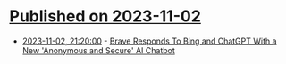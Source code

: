 # [Published on 2023-11-02](index.md)

* [2023-11-02, 21:20:00](https://yro.slashdot.org/story/23/11/02/2016226/brave-responds-to-bing-and-chatgpt-with-a-new-anonymous-and-secure-ai-chatbot?utm_source=rss1.0mainlinkanon&utm_medium=feed) - [Brave Responds To Bing and ChatGPT With a New 'Anonymous and Secure' AI Chatbot](https://yro.slashdot.org/story/23/11/02/2016226/brave-responds-to-bing-and-chatgpt-with-a-new-anonymous-and-secure-ai-chatbot?utm_source=rss1.0mainlinkanon&utm_medium=feed)
